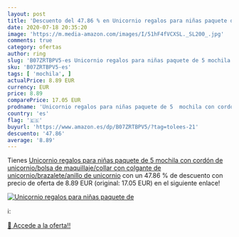 ```yaml
---
layout: post
title: 'Descuento del 47.86 % en Unicornio regalos para niñas paquete de '
date: 2020-07-18 20:35:20
image: 'https://m.media-amazon.com/images/I/51hF4fVCXSL._SL200_.jpg'
comments: true
category: ofertas
author: ring
slug: 'B07ZRTBPV5-es Unicornio regalos para niñas paquete de 5 mochila con...'
sku: 'B07ZRTBPV5-es'
tags: [ 'mochila', ]
actualPrice: 8.89 EUR
currency: EUR
price: 8.89
comparePrice: 17.05 EUR
prodname: 'Unicornio regalos para niñas paquete de 5  mochila con cordón de unicornio/bolsa de maquillaje/collar con colgante de unicornio/brazalete/anillo de unicornio'
country: 'es'
flag: '🇪🇸'
buyurl: 'https://www.amazon.es/dp/B07ZRTBPV5/?tag=tolees-21'
descuento: '47.86'
average: '8.89'
---
```


Tienes [Unicornio regalos para niñas paquete de 5  mochila con cordón de unicornio/bolsa de maquillaje/collar con colgante de unicornio/brazalete/anillo de unicornio](https://www.amazon.es/dp/B07ZRTBPV5/?tag=tolees-21) con un 47.86 % de descuento con precio de oferta de 8.89 EUR (original: 17.05 EUR) en el siguiente enlace!

[![Unicornio regalos para niñas paquete de ](https://m.media-amazon.com/images/I/51hF4fVCXSL._SL200_.jpg)](https://www.amazon.es/dp/B07ZRTBPV5/?tag=tolees-21)

ℹ️:


[🛒 Accede a la oferta!!](https://www.amazon.es/dp/B07ZRTBPV5/?tag=tolees-21)
